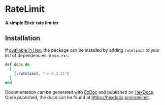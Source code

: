 # RateLimit

**A simple Elixir rate limiter**

## Installation

If [available in Hex](https://hex.pm/docs/publish), the package can be installed
by adding `ratelimit` to your list of dependencies in `mix.exs`:

```elixir
def deps do
  [
    {:ratelimit, "~> 0.1.21"}
  ]
end
```

Documentation can be generated with [ExDoc](https://github.com/elixir-lang/ex_doc)
and published on [HexDocs](https://hexdocs.pm). Once published, the docs can
be found at <https://hexdocs.pm/ratelimit>.


